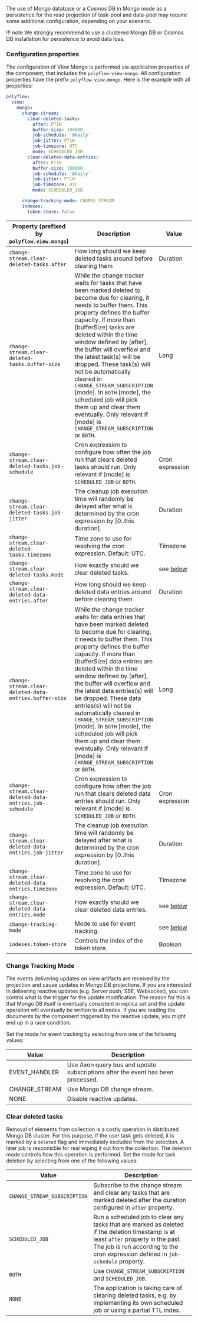 The use of Mongo database or a Cosmos DB in Mongo mode as a persistence for the read projection of task-pool and data-pool may require some additional configuration, depending
on your scenario.

!!! note
    We strongly recommend to use a clustered Mongo DB or Cosmos DB installation for persistence to avoid data loss.

### Configuration properties

The configuration of View Mongo is performed via application properties of the component, that includes the `polyflow-view-mongo`. All configuration
properties have the prefix `polyflow.view.mongo`. Here is the example with all properties:

```yaml
polyflow:
  view:
    mongo:
      change-stream:
        clear-deleted-tasks:
          after: PT1H
          buffer-size: 100000
          job-schedule: '@daily'
          job-jitter: PT1H
          job-timezone: UTC
          mode: SCHEDULED_JOB          
        clear-deleted-data-entries:
          after: PT1H
          buffer-size: 100000
          job-schedule: '@daily'
          job-jitter: PT1H
          job-timezone: UTC
          mode: SCHEDULED_JOB

      change-tracking-mode: CHANGE_STREAM
      indexes:
        token-store: false
```

| Property (prefixed by `polyflow.view.mongo`)            | Description                                                                                                                                                                                                                                                                                                                                                                                                                                                                                                                                                                                              | Value                              | Default                            | Example                            | 
|---------------------------------------------------------|----------------------------------------------------------------------------------------------------------------------------------------------------------------------------------------------------------------------------------------------------------------------------------------------------------------------------------------------------------------------------------------------------------------------------------------------------------------------------------------------------------------------------------------------------------------------------------------------------------|------------------------------------|------------------------------------|------------------------------------|
| `change-stream.clear-deleted-tasks.after`               | How long should we keep deleted tasks around before clearing them                                                                                                                                                                                                                                                                                                                                                                                                                                                                                                                                        | Duration                           | Duration.ZERO                      | PT1H                               |  
| `change-stream.clear-deleted-tasks.buffer-size`         | While the change tracker waits for tasks that have been marked deleted to become due for clearing, it needs to buffer them. This property defines the buffer capacity. If more than [bufferSize] tasks are deleted within the time window defined by [after], the buffer will overflow and the latest task(s) will be dropped. These task(s) will not be automatically cleared in `CHANGE_STREAM_SUBSCRIPTION` [mode]. In `BOTH` [mode], the scheduled job will pick them up and clear them eventually. Only relevant if [mode] is `CHANGE_STREAM_SUBSCRIPTION` or `BOTH`.                               | Long                               | 10000                              | 200                                |
| `change-stream.clear-deleted-tasks.job-schedule`        | Cron expression to configure how often the job run that clears deleted tasks should run. Only relevant if [mode] is `SCHEDULED_JOB` or `BOTH`.                                                                                                                                                                                                                                                                                                                                                                                                                                                           | Cron expression                    | @daily                             | @hourly                            |
| `change-stream.clear-deleted-tasks.job-jitter`          | The cleanup job execution time will randomly be delayed after what is determined by the cron expression by [0..this duration].                                                                                                                                                                                                                                                                                                                                                                                                                                                                           | Duration                           | PT5M                               | PT3M                               |
| `change-stream.clear-deleted-tasks.timezone`            | Time zone to use for resolving the cron expression. Default: UTC.                                                                                                                                                                                                                                                                                                                                                                                                                                                                                                                                        | Timezone                           | UTC                                | CET                                |
| `change-stream.clear-deleted-tasks.mode`                | How exactly should we clear deleted tasks.                                                                                                                                                                                                                                                                                                                                                                                                                                                                                                                                                               | see [below](#clear-deleted-tasks)  | see [below](#clear-deleted-tasks)  | see [below](#clear-deleted-tasks)  |
| `change-stream.clear-deleted-data-entries.after`        | How long should we keep deleted data entries around before clearing them                                                                                                                                                                                                                                                                                                                                                                                                                                                                                                                                 | Duration                           | Duration.ZERO                      | PT1H                               |  
| `change-stream.clear-deleted-data-entries.buffer-size`  | While the change tracker waits for data entries that have been marked deleted to become due for clearing, it needs to buffer them. This property defines the buffer capacity. If more than [bufferSize] data entries are deleted within the time window defined by [after], the buffer will overflow and the latest data entries(s) will be dropped. These data entries(s) will not be automatically cleared in `CHANGE_STREAM_SUBSCRIPTION` [mode]. In `BOTH` [mode], the scheduled job will pick them up and clear them eventually. Only relevant if [mode] is `CHANGE_STREAM_SUBSCRIPTION` or `BOTH`. | Long                               | 10000                              | 200                                |
| `change-stream.clear-deleted-data-entries.job-schedule` | Cron expression to configure how often the job run that clears deleted data entries should run. Only relevant if [mode] is `SCHEDULED_JOB` or `BOTH`.                                                                                                                                                                                                                                                                                                                                                                                                                                                    | Cron expression                    | @daily                             | @hourly                            |
| `change-stream.clear-deleted-data-entries.job-jitter`   | The cleanup job execution time will randomly be delayed after what is determined by the cron expression by [0..this duration].                                                                                                                                                                                                                                                                                                                                                                                                                                                                           | Duration                           | PT5M                               | PT3M                               |
| `change-stream.clear-deleted-data-entries.timezone`     | Time zone to use for resolving the cron expression. Default: UTC.                                                                                                                                                                                                                                                                                                                                                                                                                                                                                                                                        | Timezone                           | UTC                                | CET                                |
| `change-stream.clear-deleted-data-entries.mode`         | How exactly should we clear deleted data entries.                                                                                                                                                                                                                                                                                                                                                                                                                                                                                                                                                        | see [below](#clear-deleted-tasks)  | see [below](#clear-deleted-tasks)  | see [below](#clear-deleted-tasks)  |
| `change-tracking-mode`                                  | Mode to use for event tracking.                                                                                                                                                                                                                                                                                                                                                                                                                                                                                                                                                                          | see [below](#change-tracking-mode) | see [below](#change-tracking-mode) | see [below](#change-tracking-mode) |
| `indexes.token-store`                                   | Controls the index of the token store.                                                                                                                                                                                                                                                                                                                                                                                                                                                                                                                                                                   | Boolean                            | true                               | false                              |


### Change Tracking Mode

The events delivering updates on view artifacts are received by the projection and cause updates in Mongo DB projections. If you are interested in delivering reactive updates (e.g. Server push, SSE, Websocket),
you can control what is the trigger for the update modification. The reason for this is that Mongo DB itself is eventually consistent in replica set and the update operation will eventually be 
written to all nodes. If you are reading the documents by the component triggered by the reactive update, you might end up in a race condition. 

Set the mode for event tracking by selecting from one of the following values:

| Value         | Description                                                                     |
|---------------|---------------------------------------------------------------------------------|
| EVENT_HANDLER | Use Axon query bus and update subscriptions after the event has been processed. |
| CHANGE_STREAM | Use Mongo DB change stream.                                                     |
| NONE          | Disable reactive updates.                                                       |


### Clear deleted tasks

Removal of elements from collection is a costly operation in distributed Mongo DB cluster. For this purpose, if the user task gets deleted, it is marked by a `deleted` flag and immediately
excluded from the selection. A later job is responsible for real wiping it out from the collection. The deletion mode controls how this operation is performed. Set the mode for task deletion by selecting from one of the following values: 

| Value                        | Description                                                                                                                                                                                                               |
|------------------------------|---------------------------------------------------------------------------------------------------------------------------------------------------------------------------------------------------------------------------|
| `CHANGE_STREAM_SUBSCRIPTION` | Subscribe to the change stream and clear any tasks that are marked deleted after the duration configured in `after` property.                                                                                             |
| `SCHEDULED_JOB`              | Run a scheduled job to clear any tasks that are marked as deleted if the deletion timestamp is at least `after` property in the past. The job is run according to the cron expression defined in `job-schedule` property. |
| `BOTH`                       | Use `CHANGE_STREAM_SUBSCRIPTION` _and_ `SCHEDULED_JOB`.                                                                                                                                                                   |
| `NONE`                       | The application is taking care of clearing deleted tasks, e.g. by implementing its own scheduled job or using a partial TTL index.                                                                                        |




  





